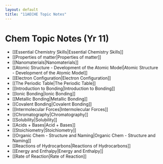 ```yaml
---
layout: default
title: "11AECHE Topic Notes"
---
```


# Chem Topic Notes (Yr 11)

- [[Essential Chemistry Skills|Essential Chemistry Skills]]
- [[Properties of matter|Properties of matter]]
- [[Nanomaterials|Nanomaterials]]
- [[Atomic Structure - Development of the Atomic Model|Atomic Structure - Development of the Atomic Model]]
- [[Electron Configuration|Electron Configuration]]
- [[The Periodic Table|The Periodic Table]]
- [[Introduction to Bonding|Introduction to Bonding]]
- [[Ionic Bonding|Ionic Bonding]]
- [[Metallic Bonding|Metallic Bonding]]
- [[Covalent Bonding|Covalent Bonding]]
- [[Intermolecular Forces|Intermolecular Forces]]
- [[Chromatography|Chromatography]]
- [[Solubility|Solubility]]
- [[Acids + Bases|Acid + Bases]]
- [[Stoichiometry|Stoichiometry]]
- [[Organic Chem - Structure and Naming|Organic Chem - Structure and Naming]]
- [[Reactions of Hydrocarbons|Reactions of Hydrocarbons]]
- [[Energy and Enthalpy|Energy and Enthalpy]]
- [[Rate of Reaction|Rate of Reaction]]